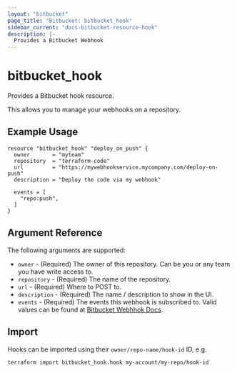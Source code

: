 ```yaml
---
layout: "bitbucket"
page_title: "Bitbucket: bitbucket_hook"
sidebar_current: "docs-bitbucket-resource-hook"
description: |-
  Provides a Bitbucket Webhook
---
```


# bitbucket\_hook

Provides a Bitbucket hook resource.

This allows you to manage your webhooks on a repository.

## Example Usage

```hcl
resource "bitbucket_hook" "deploy_on_push" {
  owner       = "myteam"
  repository  = "terraform-code"
  url         = "https://mywebhookservice.mycompany.com/deploy-on-push"
  description = "Deploy the code via my webhook"

  events = [
    "repo:push",
  ]
}
```

## Argument Reference

The following arguments are supported:

* `owner` - (Required) The owner of this repository. Can be you or any team you
  have write access to.
* `repository` - (Required) The name of the repository.
* `url` - (Required) Where to POST to.
* `description` - (Required) The name / description to show in the UI.
* `events` - (Required) The events this webhook is subscribed to. Valid values can be found at [Bitbucket Webhhok Docs](https://developer.atlassian.com/cloud/bitbucket/rest/api-group-repositories/#api-repositories-workspace-repo-slug-hooks-post).

## Import

Hooks can be imported using their `owner/repo-name/hook-id` ID, e.g.

```sh
terraform import bitbucket_hook.hook my-account/my-repo/hook-id
```
